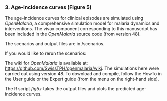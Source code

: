 

### 3. Age-incidence curves (Figure 5)

The age-incidence curves for clinical episodes are simulated using _OpenMalaria_, a comprehensive simulation model for malaria dynamics and interventions. The vivax component corresponding to this manuscript has been included in the _OpenMalaria_ source code (from version 48).

The scenarios and output files are in /scenarios. 

If you would like to rerun the scenarios:

The wiki for _OpenMalaria_ is available at: https://github.com/SwissTPH/openmalaria/wiki. The simulations here were carried out using version 48. 
To download and compile, follow the HowTo in the User guide or the Expert guide (from the menu on the right-hand side).

The R script _fig5.r_ takes the output files and plots the predicted age-incidence curves.   

